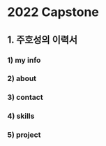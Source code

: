 # 2022 Capstone
## 1. 주호성의 이력서
###   1) my info
###   2) about
###   3) contact
###   4) skills
###   5) project
